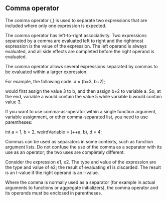 ## Comma operator
The comma operator (,) is used to separate two expressions that are included where only one expression is expected.

The comma operator has left-to-right associativity. Two expressions separated by a comma are evaluated left to right and the rightmost expression is the value of the expression. The left operand is always evaluated, and all side effects are completed before the right operand is evaluated.

The comma operator allows several expressions separated by commas to be evaluated within a larger expression.

For example, the following code:
  a = (b=3, b+2);

would first assign the value 3 to b, and then assign b+2 to variable a. So, at the end, variable a would contain the value 5 while variable b would contain value 3.

If you want to use comma-as-operator within a single function argument, variable assignment, or other comma-separated list, you need to use parentheses:

  int a = 1, b = 2, weirdVariable = (++a, b), d = 4;


Commas can be used as separators in some contexts, such as function argument lists. Do not confuse the use of the comma as a separator with its use as an operator; the two uses are completely different.

Consider the expression e1, e2. The type and value of the expression are the type and value of e2; the result of evaluating e1 is discarded. The result is an l-value if the right operand is an l-value.

Where the comma is normally used as a separator (for example in actual arguments to functions or aggregate initializers), the comma operator and its operands must be enclosed in parentheses.
